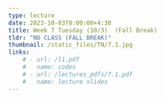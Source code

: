 ```yaml
---
type: lecture
date: 2023-10-03T8:00:00+4:30
title: Week 7 Tuesday (10/3)  (Fall Break)
tldr: "NO CLASS (FALL BREAK)"
thumbnail: /static_files/TN/7.1.jpg
links: 
    # - url: /l1.pdf
    #   name: codes
    # - url: /lectures_pdfs/7.1.pdf
    #   name: lecture slides
---
```





